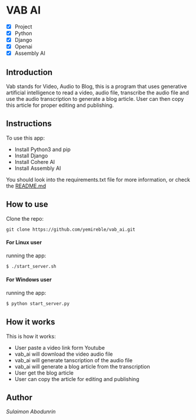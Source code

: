 # VAB AI
- [x] Project
- [x] Python
- [x] Django
- [x] Openai
- [x] Assembly AI

## Introduction
Vab stands for Video, Audio to Blog, this is a program that uses generative artificial intelligence to read a video, audio file, transcribe the audio file and use the audio transcription to generate a blog article. User can then copy this article for proper editing and publishing.

## Instructions
To use this app:
- Install Python3 and pip
- Install Django
- Install Cohere AI
- Install Assembly AI

You should look into the requirements.txt file for more information, or check the [README.md](https://github.com/yemireble/vab_ai/blob/main/README.md)

## How to use
Clone the repo:
```bash/
git clone https://github.com/yemireble/vab_ai.git
```
#### For Linux user
running the app:
```bash
$ ./start_server.sh
```
#### For Windows user
running the app:
```bash
$ python start_server.py
```

## How it works
This is how it works:
- User paste a video link form Youtube
- vab_ai will download the video audio file
- vab_ai will generate tanscription of the audio file
- vab_ai will generate a blog article from the transcription
- User get the blog article
- User can copy the article for editing and publishing

## Author
*Sulaimon Abodunrin*
